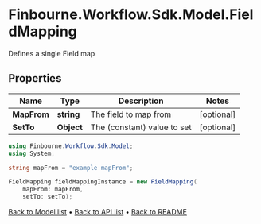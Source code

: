 # Finbourne.Workflow.Sdk.Model.FieldMapping
Defines a single Field map

## Properties

Name | Type | Description | Notes
------------ | ------------- | ------------- | -------------
**MapFrom** | **string** | The field to map from | [optional] 
**SetTo** | **Object** | The (constant) value to set | [optional] 

```csharp
using Finbourne.Workflow.Sdk.Model;
using System;

string mapFrom = "example mapFrom";

FieldMapping fieldMappingInstance = new FieldMapping(
    mapFrom: mapFrom,
    setTo: setTo);
```

[Back to Model list](../README.md#documentation-for-models) &#8226; [Back to API list](../README.md#documentation-for-api-endpoints) &#8226; [Back to README](../README.md)
